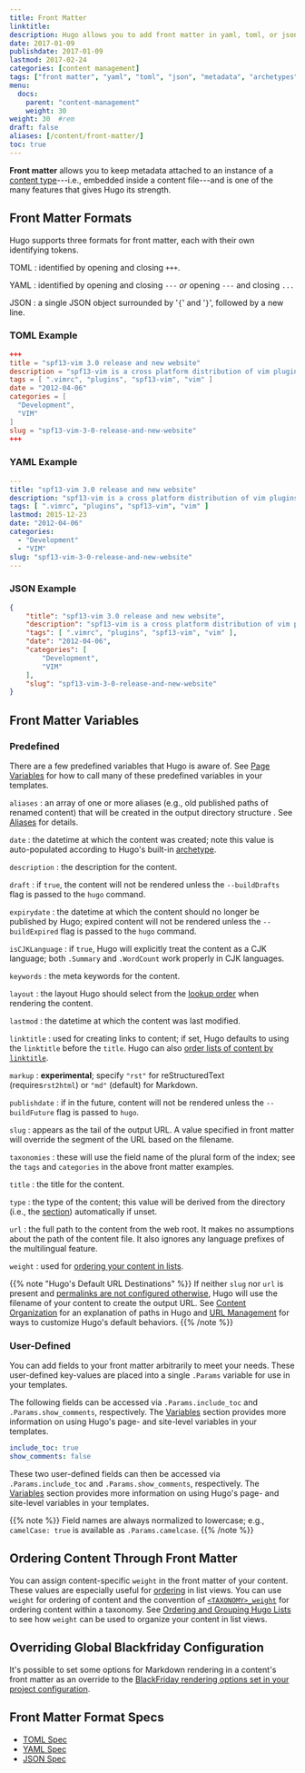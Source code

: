 ```yaml
---
title: Front Matter
linktitle:
description: Hugo allows you to add front matter in yaml, toml, or json to your content files.
date: 2017-01-09
publishdate: 2017-01-09
lastmod: 2017-02-24
categories: [content management]
tags: ["front matter", "yaml", "toml", "json", "metadata", "archetypes"]
menu:
  docs:
    parent: "content-management"
    weight: 30
weight: 30	#rem
draft: false
aliases: [/content/front-matter/]
toc: true
---
```


**Front matter** allows you to keep metadata attached to an instance of a [content type][]---i.e., embedded inside a content file---and is one of the many features that gives Hugo its strength.

## Front Matter Formats

Hugo supports three formats for front matter, each with their own identifying tokens.

TOML
: identified by opening and closing `+++`.

YAML
: identified by opening and closing `---` *or* opening `---` and closing `...`

JSON
: a single JSON object surrounded by '`{`' and '`}`', followed by a new line.

### TOML Example

```toml
+++
title = "spf13-vim 3.0 release and new website"
description = "spf13-vim is a cross platform distribution of vim plugins and resources for Vim."
tags = [ ".vimrc", "plugins", "spf13-vim", "vim" ]
date = "2012-04-06"
categories = [
  "Development",
  "VIM"
]
slug = "spf13-vim-3-0-release-and-new-website"
+++
```

### YAML Example

```yaml
---
title: "spf13-vim 3.0 release and new website"
description: "spf13-vim is a cross platform distribution of vim plugins and resources for Vim."
tags: [ ".vimrc", "plugins", "spf13-vim", "vim" ]
lastmod: 2015-12-23
date: "2012-04-06"
categories:
  - "Development"
  - "VIM"
slug: "spf13-vim-3-0-release-and-new-website"
---
```

### JSON Example

```json
{
    "title": "spf13-vim 3.0 release and new website",
    "description": "spf13-vim is a cross platform distribution of vim plugins and resources for Vim.",
    "tags": [ ".vimrc", "plugins", "spf13-vim", "vim" ],
    "date": "2012-04-06",
    "categories": [
        "Development",
        "VIM"
    ],
    "slug": "spf13-vim-3-0-release-and-new-website"
}
```

## Front Matter Variables

### Predefined

There are a few predefined variables that Hugo is aware of. See [Page Variables][pagevars] for how to call many of these predefined variables in your templates.

`aliases`
: an array of one or more aliases (e.g., old published paths of renamed content) that will be created in the output directory structure . See [Aliases][aliases] for details.

`date`
: the datetime at which the content was created; note this value is auto-populated according to Hugo's built-in [archetype][].

`description`
: the description for the content.

`draft`
: if `true`, the content will not be rendered unless the `--buildDrafts` flag is passed to the `hugo` command.

`expirydate`
: the datetime at which the content should no longer be published by Hugo; expired content will not be rendered unless the `--buildExpired` flag is passed to the `hugo` command.

`isCJKLanguage`
: if `true`, Hugo will explicitly treat the content as a CJK language; both `.Summary` and `.WordCount` work properly in CJK languages.

`keywords`
: the meta keywords for the content.

`layout`
: the layout Hugo should select from the [lookup order][lookup] when rendering the content.

`lastmod`
: the datetime at which the content was last modified.

`linktitle`
: used for creating links to content; if set, Hugo defaults to using the `linktitle` before the `title`. Hugo can also [order lists of content by `linktitle`][bylinktitle].

`markup`
: **experimental**; specify `"rst"` for reStructuredText (requires`rst2html`) or `"md"` (default) for Markdown.

`publishdate`
: if in the future, content will not be rendered unless the `--buildFuture` flag is passed to `hugo`.

`slug`
: appears as the tail of the output URL. A value specified in front matter will override the segment of the URL based on the filename.

`taxonomies`
: these will use the field name of the plural form of the index; see the `tags` and `categories` in the above front matter examples.

`title`
: the title for the content.

`type`
: the type of the content; this value will be derived from the directory (i.e., the [section][]) automatically if unset.

`url`
: the full path to the content from the web root. It makes no assumptions about the path of the content file. It also ignores any language prefixes of
the multilingual feature.

`weight`
: used for [ordering your content in lists][ordering].

{{% note "Hugo's Default URL Destinations" %}}
If neither `slug` nor `url` is present and [permalinks are not configured otherwise](/content-management/urls/#permalinks), Hugo will use the filename of your content to create the output URL. See [Content Organization](/content-management/organization) for an explanation of paths in Hugo and [URL Management](/content-management/urls/) for ways to customize Hugo's default behaviors.
{{% /note %}}

### User-Defined

You can add fields to your front matter arbitrarily to meet your needs. These user-defined key-values are placed into a single `.Params` variable for use in your templates.

The following fields can be accessed via `.Params.include_toc` and `.Params.show_comments`, respectively. The [Variables][] section provides more information on using Hugo's page- and site-level variables in your templates.

```yaml
include_toc: true
show_comments: false
```

These two user-defined fields can then be accessed via `.Params.include_toc` and `.Params.show_comments`, respectively. The [Variables][variables] section provides more information on using Hugo's page- and site-level variables in your templates.

{{% note %}}
Field names are always normalized to lowercase; e.g., `camelCase: true` is available as `.Params.camelcase`.
{{% /note %}}

## Ordering Content Through Front Matter

You can assign content-specific `weight` in the front matter of your content. These values are especially useful for [ordering][ordering] in list views. You can use `weight` for ordering of content and the convention of [`<TAXONOMY>_weight`][taxweight] for ordering content within a taxonomy. See [Ordering and Grouping Hugo Lists][lists] to see how `weight` can be used to organize your content in list views.

## Overriding Global Blackfriday Configuration

It's possible to set some options for Markdown rendering in a content's front matter as an override to the [BlackFriday rendering options set in your project configuration][config].

## Front Matter Format Specs

* [TOML Spec][toml]
* [YAML Spec][yaml]
* [JSON Spec][json]

[variables]: /variables/
[aliases]: /content-management/urls/#aliases/
[archetype]: /content-management/archetypes/
[bylinktitle]: /templates/lists/#by-link-title
[config]: /getting-started/configuration/ "Hugo documentation for site configuration"
[content type]: /content-management/types/
[contentorg]: /content-management/organization/
[json]: /documents/ecma-404-json-spec.pdf "Specification for JSON, JavaScript Object Notation"
[lists]: /templates/lists/#ordering-content
[lookup]: /templates/lookup-order/
[ordering]: /templates/lists/ "Hugo provides multiple ways to sort and order your content in list templates"
[pagevars]: /variables/page/
[section]: /content-management/sections/
[taxweight]: /content-management/taxonomies/
[toml]: https://github.com/toml-lang/toml "Specification for TOML, Tom's Obvious Minimal Language"
[urls]: /content-management/urls/
[variables]: /variables/
[yaml]: http://yaml.org/spec/ "Specification for YAML, YAML Ain't Markup Language"
